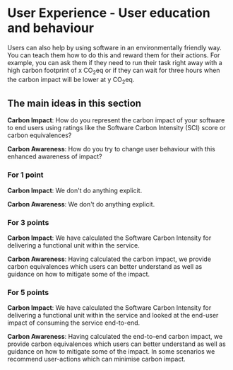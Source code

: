 # User Experience - User education and behaviour

Users can also help by using software in an environmentally friendly way. You can teach them how to do this and reward them for their actions. For example, you can ask them if they need to run their task right away with a high carbon footprint of x CO<sub>2</sub>eq or if they can wait for three hours when the carbon impact will be lower at y CO<sub>2</sub>eq.

## The main ideas in this section

**Carbon Impact**: How do you represent the carbon impact of your software to end users using ratings like the Software Carbon Intensity (SCI) score or carbon equivalences?

**Carbon Awareness**: How do you try to change user behaviour with this enhanced awareness of impact?

### For 1 point

**Carbon Impact**: We don't do anything explicit.

**Carbon Awareness**: We don't do anything explicit.

### For 3 points

**Carbon Impact**: We have calculated the Software Carbon Intensity for delivering a functional unit within the service.

**Carbon Awareness**: Having calculated the carbon impact, we provide carbon equivalences which users can better understand as well as guidance on how to mitigate some of the impact.

### For 5 points

**Carbon Impact**: We have calculated the Software Carbon Intensity for delivering a functional unit within the service and looked at the end-user impact of consuming the service end-to-end.

**Carbon Awareness**: Having calculated the end-to-end carbon impact, we provide carbon equivalences which users can better understand as well as guidance  on how to mitigate some of the impact. In some scenarios we recommend user-actions which can minimise carbon impact.